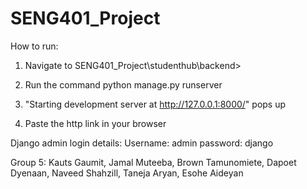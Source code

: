 # SENG401_Project

How to run:


1) Navigate to SENG401_Project\studenthub\backend>


2) Run the command python manage.py runserver


3) "Starting development server at http://127.0.0.1:8000/" pops up


4) Paste the http link in your browser

Django admin login details:
Username: admin
password: django


Group 5:
Kauts Gaumit,
Jamal Muteeba,
Brown Tamunomiete,
Dapoet Dyenaan,
Naveed Shahzill,
Taneja Aryan,
Esohe Aideyan
